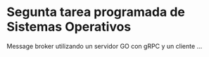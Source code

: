 # Segunta tarea programada de Sistemas Operativos

Message broker utilizando un servidor GO con gRPC y un cliente ...
